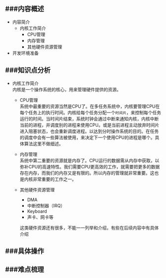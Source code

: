 ###内容概述
---
- 内容简介
	- 内核工作简介
		- CPU管理
		- 内存管理
		- 其他硬件资源管理
- 开发环境准备


###知识点分析
---
- 内核工作简介  
内核是一个操作系统的核心，用来管理硬件提供的资源。  
	- CPU管理  
		系统中最重要的资源当然是CPU了。在多任务系统中，内核要管理CPU在每个任务上的执行时间。内核给每个任务分配一个`时间片`，来控制每个任务运行的时间。当时间片结束，系统时钟会通过中断来通知内核，内核中断当前的进程，并调度别的进程来使用CPU。或是当前进程主动放弃时间片进入阻塞状态，也会重新调度进程。以达到分时操作系统的目的。在任务的调度中会有一些算法被使用，来决定下一个使用CPU的进程是哪个。具体算法这里不做细述。

	- 内存管理  
		系统中第二重要的资源就是内存了。CPU运行的数据需从内存中获取，以弥补CPU的高速特性。我们需要CPU更高效的工作，就需要把更多的数据存在内存，而我们的内存又是有限的。所以内存的管理就非常重要。这也是内核非常重要的工作之一。
	- 其他硬件资源管理
		- DMA
		- 中断控制器（IRQ）
		- Keyboard
		- 声卡、网卡等

		这类硬件资源还有很多，不能一一列举和介绍，有些在后续内容中有具体介绍

###具体操作
---


###难点梳理
---
